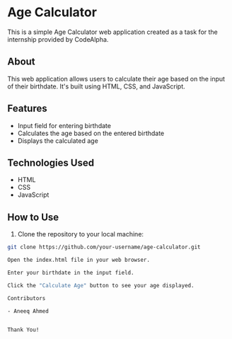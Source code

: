 # Age Calculator

This is a simple Age Calculator web application created as a task for the internship provided by CodeAlpha.

## About

This web application allows users to calculate their age based on the input of their birthdate. It's built using HTML, CSS, and JavaScript.

## Features

- Input field for entering birthdate
- Calculates the age based on the entered birthdate
- Displays the calculated age

## Technologies Used

- HTML
- CSS
- JavaScript

## How to Use

1. Clone the repository to your local machine:

```bash
git clone https://github.com/your-username/age-calculator.git

Open the index.html file in your web browser.

Enter your birthdate in the input field.

Click the "Calculate Age" button to see your age displayed.

Contributors

- Aneeq Ahmed


Thank You!
